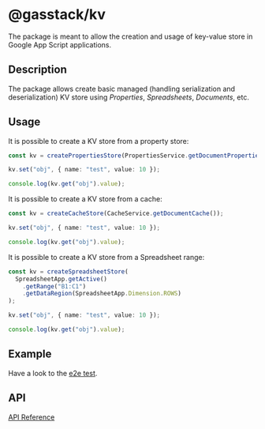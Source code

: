 # @gasstack/kv

The package is meant to allow the creation and usage of key-value store in Google App Script applications.

## Description

The package allows create basic managed (handling serialization and deserialization) KV store using _Properties_, _Spreadsheets_, _Documents_, etc.

## Usage

It is possible to create a KV store from a property store:

```ts
const kv = createPropertiesStore(PropertiesService.getDocumentProperties());

kv.set("obj", { name: "test", value: 10 });

console.log(kv.get("obj").value);
```

It is possible to create a KV store from a cache:

```ts
const kv = createCacheStore(CacheService.getDocumentCache());

kv.set("obj", { name: "test", value: 10 });

console.log(kv.get("obj").value);
```

It is possible to create a KV store from a Spreadsheet range:

```ts
const kv = createSpreadsheetStore(
  SpreadsheetApp.getActive()
    .getRange("B1:C1")
    .getDataRegion(SpreadsheetApp.Dimension.ROWS)
);

kv.set("obj", { name: "test", value: 10 });

console.log(kv.get("obj").value);
```

## Example

Have a look to the [e2e test](main.e2e.ts).

## API

[API Reference](docs/modules.md)
